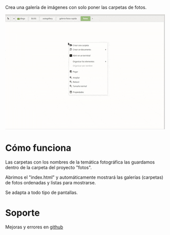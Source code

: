 Crea una galería de imágenes con solo poner las carpetas de fotos.

<img src="https://github.com/dpmontero/autogallery/blob/master/presentacion-autogallery.gif">


<h1>Cómo funciona</h1>
Las carpetas con los nombres de la temática fotográfica las guardamos dentro de la carpeta del proyecto "fotos".

Abrimos el "index.html" y automáticamente mostrará las galerías (carpetas) de fotos ordenadas y listas para mostrarse.

Se adapta a todo tipo de pantallas.


<h1>Soporte</h1>
Mejoras y errores en <a href="https://github.com/dpmontero/autogallery/issues/new">github</a>

